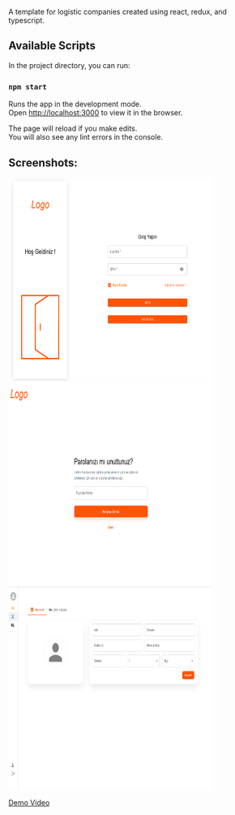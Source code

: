 A template for logistic companies created using react, redux, and typescript.

## Available Scripts

In the project directory, you can run:

### `npm start`

Runs the app in the development mode.\
Open [http://localhost:3000](http://localhost:3000) to view it in the browser.

The page will reload if you make edits.\
You will also see any lint errors in the console.

## Screenshots:
<p float="center">
  <img src="screenshots/login.png" height="400" width="400">
  <img src="screenshots/forgot-pass.png" height="400" width="400">
  <img src="screenshots/profile-screen.png" height="400" width="400">
</p>

<a href="https://drive.google.com/file/d/1KgtlGxQDzS__DXgkkac-MjtCSE4xi-wc/view">Demo Video</a>
